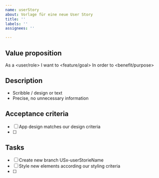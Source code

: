 ```yaml
---
name: userStory
about: Vorlage für eine neue User Story
title: ''
labels: ''
assignees: ''

---
```


## Value proposition
As a <user/role>
I want to <feature/goal>
In order to <benefit/purpose>

## Description
- Scribble / design or text
- Precise, no unnecessary information

## Acceptance criteria
- [ ] App design matches our design criteria
- [ ]


## Tasks
- [ ] Create new branch USx-userStorieName
- [ ] Style new elements according our styling criteria
- [ ]
